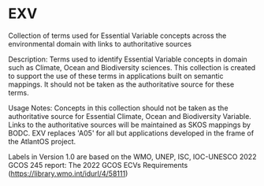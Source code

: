 # EXV
Collection of terms used for Essential Variable concepts across the environmental domain with links to authoritative sources

Description: Terms used to identify Essential Variable concepts in domain such as Climate, Ocean and Biodiversity sciences. 
This collection is created to support the use of these terms in applications built on semantic mappings.
It should not be taken as the authoritative source for these terms.

Usage Notes: Concepts in this collection should not be taken as the authoritative source for Essential Climate, Ocean and Biodiversity Variable. 
Links to the authoritative sources will be maintained as SKOS mappings by BODC. EXV replaces 'A05' for all but applications developed in the frame of the AtlantOS project.

Labels in Version 1.0 are based on the WMO, UNEP, ISC, IOC-UNESCO 2022 GCOS 245 report: The 2022 GCOS ECVs Requirements (https://library.wmo.int/idurl/4/58111)
